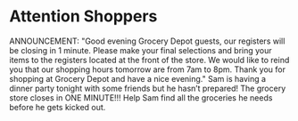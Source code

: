 # Attention Shoppers

ANNOUNCEMENT: </i>"Good evening Grocery Depot guests, our registers will be closing in 1 minute. Please make your final selections and bring your items to the registers located at the front of the store. We would like to reind you that our shopping hours tomorrow are from 7am to 8pm. Thank you for shopping at Grocery Depot and have a nice evening."</i>
Sam is having a dinner party tonight with some friends but he hasn’t prepared! The grocery store closes in ONE MINUTE!!! Help Sam find all the groceries he needs before he gets kicked out.